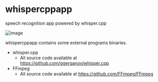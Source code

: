 # whispercppapp
speech recognition app powered by whisper.cpp

![image](https://user-images.githubusercontent.com/50920/209566929-4665873c-d227-4d00-a7f8-bf73ece1ec19.png)

whispercppapp contains some external programs binaries.

- whisper.cpp
    - All source code available at <https://github.com/ggerganov/whisper.cpp>
- FFmpeg
    - All source code available at <https://github.com/FFmpeg/FFmpeg>

